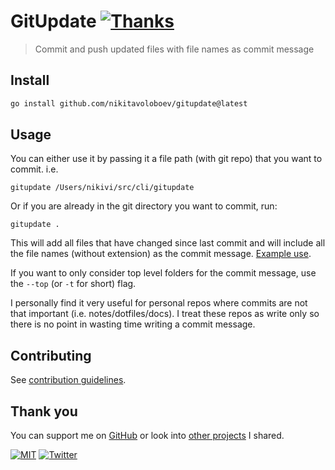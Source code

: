 # GitUpdate [![Thanks](http://bit.ly/saythankss)](https://github.com/users/nikitavoloboev/sponsorship)

> Commit and push updated files with file names as commit message

## Install

```Bash
go install github.com/nikitavoloboev/gitupdate@latest
```

## Usage

You can either use it by passing it a file path (with git repo) that you want to commit. i.e.

`gitupdate /Users/nikivi/src/cli/gitupdate`

Or if you are already in the git directory you want to commit, run:

`gitupdate .`

This will add all files that have changed since last commit and will include all the file names (without extension) as the commit message. [Example use](https://github.com/nikitavoloboev/knowledge/commits/main).

If you want to only consider top level folders for the commit message, use the `--top` (or `-t` for short) flag.

I personally find it very useful for personal repos where commits are not that important (i.e. notes/dotfiles/docs). I treat these repos as write only so there is no point in wasting time writing a commit message.

## Contributing

See [contribution guidelines](contributing.md).

## Thank you

You can support me on [GitHub](https://github.com/users/nikitavoloboev/sponsorship) or look into [other projects](https://nikitavoloboev.xyz/projects) I shared.

[![MIT](https://img.shields.io/badge/license-MIT-0a0a0a.svg?style=flat&colorA=0a0a0a)](license) [![Twitter](http://bit.ly/nikitatweet)](https://twitter.com/nikitavoloboev)
